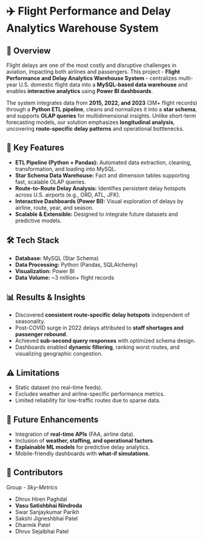 # ✈️ Flight Performance and Delay Analytics Warehouse System

## 📌 Overview

Flight delays are one of the most costly and disruptive challenges in aviation, impacting both airlines and passengers. This project - **Flight Performance and Delay Analytics Warehouse System** - centralizes multi-year U.S. domestic flight data into a **MySQL-based data warehouse** and enables **interactive analytics** using **Power BI dashboards**.

The system integrates data from **2015, 2022, and 2023** (3M+ flight records) through a **Python ETL pipeline**, cleans and normalizes it into a **star schema**, and supports **OLAP queries** for multidimensional insights. Unlike short-term forecasting models, our solution emphasizes **longitudinal analysis**, uncovering **route-specific delay patterns** and operational bottlenecks.



## 🚀 Key Features

* **ETL Pipeline (Python + Pandas):** Automated data extraction, cleaning, transformation, and loading into MySQL.
* **Star Schema Data Warehouse:** Fact and dimension tables supporting fast, scalable OLAP queries.
* **Route-to-Route Delay Analysis:** Identifies persistent delay hotspots across U.S. airports (e.g., ORD, ATL, JFK).
* **Interactive Dashboards (Power BI):** Visual exploration of delays by airline, route, year, and season.
* **Scalable & Extensible:** Designed to integrate future datasets and predictive models.



## 🛠️ Tech Stack

* **Database:** MySQL (Star Schema)
* **Data Processing:** Python (Pandas, SQLAlchemy)
* **Visualization:** Power BI
* **Data Volume:** \~3 million+ flight records


## 📊 Results & Insights

* Discovered **consistent route-specific delay hotspots** independent of seasonality.
* Post-COVID surge in 2022 delays attributed to **staff shortages and passenger rebound**.
* Achieved **sub-second query responses** with optimized schema design.
* Dashboards enabled **dynamic filtering**, ranking worst routes, and visualizing geographic congestion.


## ⚠️ Limitations

* Static dataset (no real-time feeds).
* Excludes weather and airline-specific performance metrics.
* Limited reliability for low-traffic routes due to sparse data.



## 🔮 Future Enhancements

* Integration of **real-time APIs** (FAA, airline data).
* Inclusion of **weather, staffing, and operational factors**.
* **Explainable ML models** for predictive delay analytics.
* Mobile-friendly dashboards with **what-if simulations**.



## 👥 Contributors

Group - *Sky-Metrics*

* Dhruv Hiren Paghdal
* **Vasu Satishbhai Nindroda**
* Swar Sanjaykumar Parikh
* Sakshi Jigneshbhai Patel
* Dharmik Patel
* Dhruv Sejalbhai Patel

